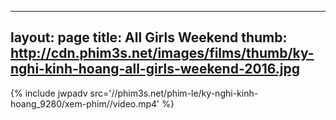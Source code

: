 
---
layout: page
title: All Girls Weekend
thumb: http://cdn.phim3s.net/images/films/thumb/ky-nghi-kinh-hoang-all-girls-weekend-2016.jpg
---
{% include jwpadv src='//phim3s.net/phim-le/ky-nghi-kinh-hoang_9280/xem-phim//video.mp4' %}

